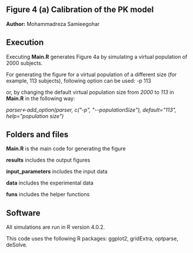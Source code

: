 ## Figure 4 (a) Calibration of the PK model
**Author:** Mohammadreza Samieegohar

## Execution
Executing **Main.R** generates Figure 4a by simulating a virtual population of 2000 subjects. 

For generating the figure for a virtual population of a different size (for example, 113 subjects), following option can be used: -p 113

or, by changing the default virtual population size from _2000_ to _113_ in **Main.R** in the following way:

_parser<-add_option(parser, c("-p", "--populationSize"), default="113", help="population size")_


## Folders and files
**Main.R** is the main code for generating the figure

**results** includes the output figures

**input_parameters** includes the input data

**data** includes the experimental data

**funs** includes the helper functions


## Software
All simulations are run in R version 4.0.2.

This code uses the following R packages: ggplot2, gridExtra, optparse, deSolve.
